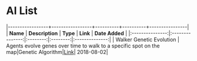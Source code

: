 AI List
=======

|-----------------+-----------------+----------+----------+----------------|
|     __Name__    | __Description__ | __Type__ | __Link__ | __Date Added__ |
|:---------------:|:---------------:|:--------:|:--------:|:--------------:|
| Walker Genetic Evolution | Agents evolve genes over time to walk to a specific spot on the map|Genetic Algorithm|<a href="https://bit.ly/2KmnyKB">Link</a>| 2018-08-02|
